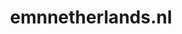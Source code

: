 ---
layout: post
title:  "emnnetherlands.nl"
internal_url:  "/dutchgov/emnnetherlands.nl.html"
categories: dutchgov
---